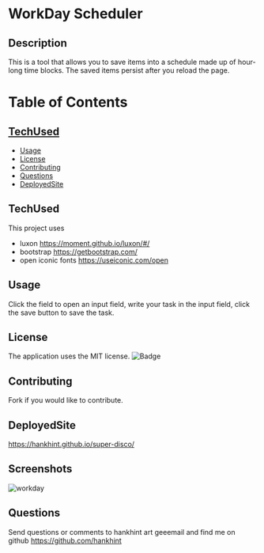 
# WorkDay Scheduler

## Description
This is a tool that allows you to save items into a schedule made up of hour-long time blocks.  The saved items persist after you reload the page.

# Table of Contents 
## [TechUsed](#TechUsed)
* [Usage](#usage)
* [License](#license)
* [Contributing](#contributing)
* [Questions](#questions)
* [DeployedSite](#DeployedSite)

## TechUsed

This project uses 
* luxon https://moment.github.io/luxon/#/ 
* bootstrap https://getbootstrap.com/
* open iconic fonts https://useiconic.com/open

## Usage
Click the field to open an input field, write your task in the input field, click the save button to save the task.

## License
The application uses the MIT license.
![Badge](https://img.shields.io/badge/License-MIT-blue.svg)
  
## Contributing
Fork if you would like to contribute.

## DeployedSite

https://hankhint.github.io/super-disco/

## Screenshots
![workday](https://user-images.githubusercontent.com/50533231/154150871-784dde08-fae1-4318-8917-10c79e03b570.png)
## Questions
Send questions or comments to hankhint art geeemail and find me on github https://github.com/hankhint
